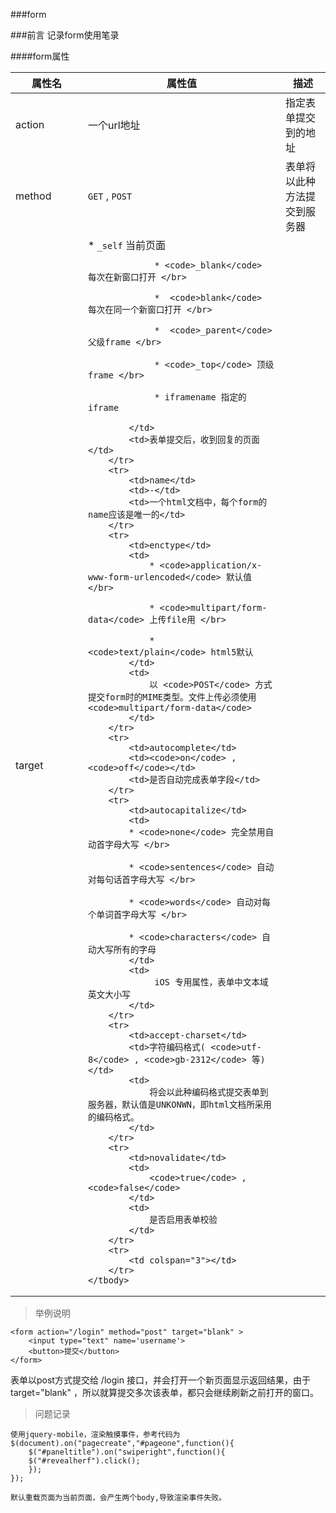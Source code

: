 ###form

###前言
记录form使用笔录


####form属性

<table width="100%">
	<thead>
		<tr>
			<th width="100">属性名</th>
	        <th width="300">属性值</th>
	        <th>描述</th>
	    </tr>
	</thead>
	<tbody>
		<tr>
			<td>action</td>
        	<td> 一个url地址</td>
        	<td> 指定表单提交到的地址 </td>
    	</tr>
		<tr>
			<td>method</td>
        	<td><code>GET</code> , <code>POST</code></td>
        	<td>表单将以此种方法提交到服务器</td>
    	</tr>
		<tr>
			<td>target</td>
        	<td>
		         * <code>_self</code> 当前页面 </br>
		         
		         * <code>_blank</code> 每次在新窗口打开 </br>
		         
		         *  <code>blank</code>  每次在同一个新窗口打开 </br>
		         
		         *  <code>_parent</code> 父级frame </br>
		         
		         * <code>_top</code> 顶级frame </br>
		         
		         * iframename 指定的iframe
       
        	</td>
        	<td>表单提交后，收到回复的页面</td>
    	</tr>
		<tr>
			<td>name</td>
        	<td>-</td>
        	<td>一个html文档中，每个form的name应该是唯一的</td>
    	</tr>
		<tr>
			<td>enctype</td>
        	<td>
        		* <code>application/x-www-form-urlencoded</code> 默认值 </br>
        
        		* <code>multipart/form-data</code> 上传file用 </br>
        
        		* <code>text/plain</code> html5默认
        	</td>
        	<td>
				以 <code>POST</code> 方式提交form时的MIME类型。文件上传必须使用 <code>multipart/form-data</code>
			</td>
    	</tr>
		<tr>
			<td>autocomplete</td>
        	<td><code>on</code> , <code>off</code></td>
        	<td>是否自动完成表单字段</td>
    	</tr>
		<tr>
			<td>autocapitalize</td>
	        <td>
	        * <code>none</code> 完全禁用自动首字母大写 </br>
	        
	        * <code>sentences</code> 自动对每句话首字母大写 </br>
	        
	        * <code>words</code> 自动对每个单词首字母大写 </br>
	        
	        * <code>characters</code> 自动大写所有的字母
	        </td>
	        <td>
	             iOS 专用属性，表单中文本域英文大小写
	        </td>
    	</tr>
		<tr>
			<td>accept-charset</td>
        	<td>字符编码格式( <code>utf-8</code> , <code>gb-2312</code> 等)</td>
        	<td>
            	将会以此种编码格式提交表单到服务器，默认值是UNKONWN，即html文档所采用的编码格式。
        	</td>
    	</tr>
		<tr>
			<td>novalidate</td>
        	<td>
				<code>true</code> , <code>false</code>
			</td>
        	<td>
            	是否启用表单校验
        	</td>
    	</tr>
		<tr>
			<td colspan="3"></td>
    	</tr>
	</tbody>
</table>

>举例说明

	<form action="/login" method="post" target="blank" >
    	<input type="text" name='username'>
    	<button>提交</button>
	</form>

表单以post方式提交给 /login 接口，并会打开一个新页面显示返回结果，由于 target="blank" ，所以就算提交多次该表单，都只会继续刷新之前打开的窗口。

>问题记录

	使用jquery-mobile，渲染触摸事件，参考代码为
	$(document).on("pagecreate","#pageone",function(){
        $("#paneltitle").on("swiperight",function(){
        $("#revealherf").click();
        });
    });
	
	默认重载页面为当前页面，会产生两个body,导致渲染事件失败。